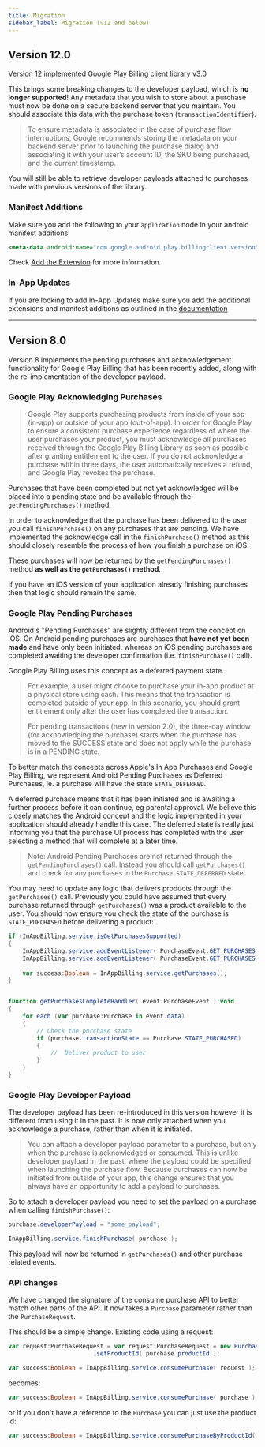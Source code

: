 ```yaml
---
title: Migration
sidebar_label: Migration (v12 and below)
---
```


## Version 12.0

Version 12 implemented Google Play Billing client library v3.0

This brings some breaking changes to the developer payload, which is **no longer supported**! Any metadata that you wish to store about a purchase must now be done on a secure backend server that you maintain. You should associate this data with the purchase token (`transactionIdentifier`).

> 
> To ensure metadata is associated in the case of purchase flow interruptions, Google recommends storing the metadata on your backend server prior to launching the purchase dialog and associating it with your user’s account ID, the SKU being purchased, and the current timestamp.
>

You will still be able to retrieve developer payloads attached to purchases made with previous versions of the library.


### Manifest Additions

Make sure you add the following to your `application` node in your android manifest additions:


```xml
<meta-data android:name="com.google.android.play.billingclient.version" android:value="3.0.0" />
```

Check [Add the Extension](add-the-extension.mdx) for more information.





### In-App Updates
 
If you are looking to add In-App Updates make sure you add the additional extensions and manifest additions as outlined in the [documentation](in-app-updates.mdx#additional-requirements)








---

## Version 8.0

Version 8 implements the pending purchases and acknowledgement functionality for Google Play Billing that has been recently added, along with the re-implementation of the developer payload.


### Google Play Acknowledging Purchases

>
> Google Play supports purchasing products from inside of your app (in-app) or outside of your app (out-of-app). In order for Google Play to ensure a consistent purchase experience regardless of where the user purchases your product, you must acknowledge all purchases received through the Google Play Billing Library as soon as possible after granting entitlement to the user. If you do not acknowledge a purchase within three days, the user automatically receives a refund, and Google Play revokes the purchase. 
>


Purchases that have been completed but not yet acknowledged will be placed into a pending state and be available through the `getPendingPurchases()` method.

In order to acknowledge that the purchase has been delivered to the user you call `finishPurchase()` on any purchases that are pending. We have implemented the acknowledge call in the `finishPurchase()` method as this should closely resemble the process of how you finish a purchase on iOS. 

These purchases will now be returned by the `getPendingPurchases()` method **as well as the `getPurchases()` method**.

If you have an iOS version of your application already finishing purchases then that logic should remain the same.


### Google Play Pending Purchases

Android's "Pending Purchases" are slightly different from the concept on iOS. On Android pending purchases are purchases that **have not yet been made** and have only been initiated, whereas on iOS pending purchases are completed awaiting the developer confirmation (i.e. `finishPurchase()` call).

Google Play Billing uses this concept as a deferred payment state.

>
> For example, a user might choose to purchase your in-app product at a physical store using cash. This means that the transaction is completed outside of your app. In this scenario, you should grant entitlement only after the user has completed the transaction.
>
> For pending transactions (new in version 2.0), the three-day window (for acknowledging the purchase) starts when the purchase has moved to the SUCCESS state and does not apply while the purchase is in a PENDING state.
>

To better match the concepts across Apple's In App Purchases and Google Play Billing, we represent Android Pending Purchases as Deferred Purchases, ie. a purchase will have the state `STATE_DEFERRED`. 

A deferred purchase means that it has been initiated and is awaiting a further process before it can continue, eg parental approval. We believe this closely matches the Android concept and the logic implemented in your application should already handle this case. The deferred state is really just informing you that the purchase UI process has completed with the user selecting a method that will complete at a later time.

>
> Note: Android Pending Purchases are not returned through the `getPendingPurchases()` call. Instead you should call `getPurchases()` and check for any purchases in the `Purchase.STATE_DEFERRED` state.
>


You may need to update any logic that delivers products through the `getPurchases()` call. Previously you could have assumed that every purchase returned through `getPurchases()` was a product available to the user. You should now ensure you check the state of the purchase is `STATE_PURCHASED` before delivering a product:

```actionscript
if (InAppBilling.service.isGetPurchasesSupported)
{
    InAppBilling.service.addEventListener( PurchaseEvent.GET_PURCHASES_COMPLETE, getPurchasesCompleteHandler );
    InAppBilling.service.addEventListener( PurchaseEvent.GET_PURCHASES_FAILED, getPurchasesFailedHandler );
    
    var success:Boolean = InAppBilling.service.getPurchases();
}


function getPurchasesCompleteHandler( event:PurchaseEvent ):void 
{
    for each (var purchase:Purchase in event.data)
    {
        // Check the purchase state
        if (purchase.transactionState == Purchase.STATE_PURCHASED)
        {
            //  Deliver product to user
        }
    }
}
```



### Google Play Developer Payload

The developer payload has been re-introduced in this version however it is different from using it in the past. It is now only attached when you acknowledge a purchase, rather than when it is initiated. 

>
> You can attach a developer payload parameter to a purchase, but only when the purchase is acknowledged or consumed. This is unlike developer payload in the past, where the payload could be specified when launching the purchase flow. Because purchases can now be initiated from outside of your app, this change ensures that you always have an opportunity to add a payload to purchases.
>

So to attach a developer payload you need to set the payload on a purchase when calling `finishPurchase()`:


```actionscript
purchase.developerPayload = "some_payload";

InAppBilling.service.finishPurchase( purchase );
```

This payload will now be returned in `getPurchases()` and other purchase related events.







### API changes

We have changed the signature of the consume purchase API to better match other parts of the API. It now takes a `Purchase` parameter rather than the `PurchaseRequest`.

This should be a simple change. Existing code using a request:

```actionscript
var request:PurchaseRequest = var request:PurchaseRequest = new PurchaseRequest()
						.setProductId( purchase.productId );

var success:Boolean = InAppBilling.service.consumePurchase( request );
```

becomes:

```actionscript
var success:Boolean = InAppBilling.service.consumePurchase( purchase );
```

or if you don't have a reference to the `Purchase` you can just use the product id: 

```actionscript
var success:Boolean = InAppBilling.service.consumePurchaseByProductId( productId );
```




